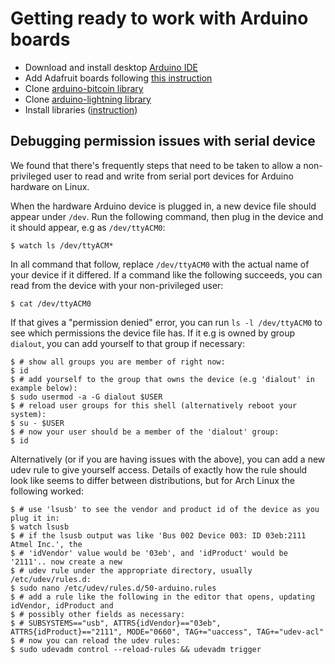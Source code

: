 # Getting ready to work with Arduino boards

- Download and install desktop [Arduino IDE](https://www.arduino.cc/en/Main/Software)
- Add Adafruit boards following [this instruction](https://learn.adafruit.com/adafruit-feather-m0-adalogger/setup)
- Clone [arduino-bitcoin library](https://github.com/arduino-bitcoin/arduino-bitcoin)
- Clone [arduino-lightning library](https://github.com/arduino-bitcoin/arduino-lightning)
- Install libraries ([instruction](https://www.arduino.cc/en/guide/libraries))

## Debugging permission issues with serial device

We found that there's frequently steps that need to be taken to allow a non-privileged user to read and write
from serial port devices for Arduino hardware on Linux.

When the hardware Arduino device is plugged in, a new device file should appear under `/dev`. Run the following
command, then plug in the device and it should appear, e.g as `/dev/ttyACM0`:

```
$ watch ls /dev/ttyACM*
```

In all command that follow, replace `/dev/ttyACM0` with the actual name of your device if it differed.
If a command like the following succeeds, you can read from the device with your non-privileged user:

```
$ cat /dev/ttyACM0
```

If that gives a "permission denied" error, you can run `ls -l /dev/ttyACM0` to see which permissions the device
file has. If it e.g is owned by group `dialout`, you can add yourself to that group if necessary:

```
$ # show all groups you are member of right now:
$ id
$ # add yourself to the group that owns the device (e.g 'dialout' in example below):
$ sudo usermod -a -G dialout $USER
$ # reload user groups for this shell (alternatively reboot your system):
$ su - $USER
$ # now your user should be a member of the 'dialout' group:
$ id
```

Alternatively (or if you are having issues with the above), you can add a new udev rule to give yourself
access. Details of exactly how the rule should look like seems to differ between distributions, but for
Arch Linux the following worked:

```
$ # use 'lsusb' to see the vendor and product id of the device as you plug it in:
$ watch lsusb
$ # if the lsusb output was like 'Bus 002 Device 003: ID 03eb:2111 Atmel Inc.', the
$ # 'idVendor' value would be '03eb', and 'idProduct' would be '2111'.. now create a new
$ # udev rule under the appropriate directory, usually /etc/udev/rules.d:
$ sudo nano /etc/udev/rules.d/50-arduino.rules
$ # add a rule like the following in the editor that opens, updating idVendor, idProduct and
$ # possibly other fields as necessary:
$ # SUBSYSTEMS=="usb", ATTRS{idVendor}=="03eb", ATTRS{idProduct}=="2111", MODE="0660", TAG+="uaccess", TAG+="udev-acl"
$ # now you can reload the udev rules:
$ sudo udevadm control --reload-rules && udevadm trigger
